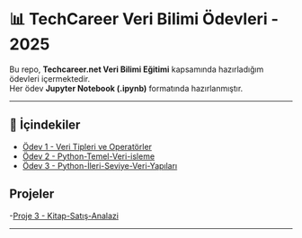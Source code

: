 # 📊 TechCareer Veri Bilimi Ödevleri - 2025

Bu repo, **Techcareer.net Veri Bilimi Eğitimi** kapsamında hazırladığım ödevleri içermektedir.  
Her ödev **Jupyter Notebook (.ipynb)** formatında hazırlanmıştır.

---

## 📂 İçindekiler

- [Ödev 1 - Veri Tipleri ve Operatörler](./Ödev%201.ipynb)  
- [Ödev 2 - Python-Temel-Veri-isleme](./odev2.ipynb) 
- [Ödev 3 - Python-İleri-Seviye-Veri-Yapıları](./ödev3.ipynb)


## Projeler
-[Proje 3 - Kitap-Satış-Analazi](./kitap_satis_analiz.py)


---

